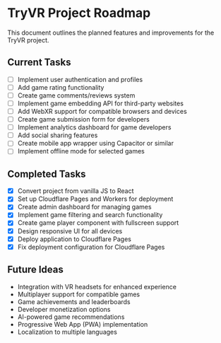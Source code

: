 # TryVR Project Roadmap

This document outlines the planned features and improvements for the TryVR project.

## Current Tasks

- [ ] Implement user authentication and profiles
- [ ] Add game rating functionality
- [ ] Create game comments/reviews system
- [ ] Implement game embedding API for third-party websites
- [ ] Add WebXR support for compatible browsers and devices
- [ ] Create game submission form for developers
- [ ] Implement analytics dashboard for game developers
- [ ] Add social sharing features
- [ ] Create mobile app wrapper using Capacitor or similar
- [ ] Implement offline mode for selected games

## Completed Tasks

- [x] Convert project from vanilla JS to React
- [x] Set up Cloudflare Pages and Workers for deployment
- [x] Create admin dashboard for managing games
- [x] Implement game filtering and search functionality
- [x] Create game player component with fullscreen support
- [x] Design responsive UI for all devices
- [x] Deploy application to Cloudflare Pages
- [x] Fix deployment configuration for Cloudflare Pages

## Future Ideas

- Integration with VR headsets for enhanced experience
- Multiplayer support for compatible games
- Game achievements and leaderboards
- Developer monetization options
- AI-powered game recommendations
- Progressive Web App (PWA) implementation
- Localization to multiple languages 